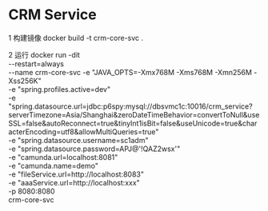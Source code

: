 # CRM Service

1 构建镜像
docker build -t crm-core-svc .

2 运行
docker run -dit \
    --restart=always \
    --name crm-core-svc
    -e "JAVA_OPTS=-Xmx768M -Xms768M -Xmn256M -Xss256K" \
    -e "spring.profiles.active=dev" \
    -e "spring.datasource.url=jdbc:p6spy:mysql://dbsvmc1c:10016/crm_service?serverTimezone=Asia/Shanghai&zeroDateTimeBehavior=convertToNull&useSSL=false&autoReconnect=true&tinyInt1isBit=false&useUnicode=true&characterEncoding=utf8&allowMultiQueries=true" \
    -e "spring.datasource.username=sc1adm" \
    -e "spring.datasource.password=APJ@'!QAZ2wsx'" \
    -e "camunda.url=localhost:8081" \
    -e "camunda.name=demo" \
    -e "fileService.url=http://localhost:8083" \
    -e "aaaService.url=http://localhost:xxx" \
    -p 8080:8080 \
    crm-core-svc

